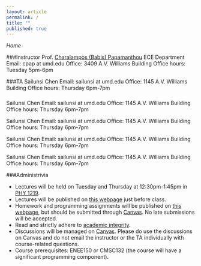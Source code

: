 ```yaml
---
layout: article
permalink: /
title: ""
published: true
---
```


*Home*

###Instructor
Prof. [Charalampos (Babis) Papamanthou](http://www.ece.umd.edu/~cpap) 
ECE Department
Email: cpap at umd.edu
Office: 3409 A.V. Williams Building
Office hours: Tuesday 5pm-6pm

###TA
Sailunsi Chen
Email: sailunsi at umd.edu
Office: 1145 A.V. Williams Building
Office hours: Thursday 6pm-7pm
###
Sailunsi Chen
Email: sailunsi at umd.edu
Office: 1145 A.V. Williams Building
Office hours: Thursday 6pm-7pm

Sailunsi Chen
Email: sailunsi at umd.edu
Office: 1145 A.V. Williams Building
Office hours: Thursday 6pm-7pm

Sailunsi Chen
Email: sailunsi at umd.edu
Office: 1145 A.V. Williams Building
Office hours: Thursday 6pm-7pm

Sailunsi Chen
Email: sailunsi at umd.edu
Office: 1145 A.V. Williams Building
Office hours: Thursday 6pm-7pm



###Administrivia

*	Lectures will be held on Tuesday and Thursday at 12:30pm-1:45pm in [PHY 1219](https://www.google.com/maps/@38.987773,-76.940372,3a,75y,41.89h,90t/data=!3m4!1e1!3m2!1sh1Lh8S4IT3gdKSn3bGlEVQ!2e0).
*	Lectures will be published on [this webpage](http://enee459c.github.io/lectures/) just before class.
*	Homework and programming assignments will be published on [this webpage](http://enee459c.github.io/homeworks/), but should be submitted through [Canvas](https://umd.instructure.com/login). No late submissions will be accepted.
*	Read and strictly adhere to [academic integrity](http://www.faculty.umd.edu/teach/integrity.html). 
*	Discussions will be managed on [Canvas](https://umd.instructure.com/login). Please do use the discussions on Canvas and do not email the instructor or the TA individually with course-related questions.
*	Course prerequisites: ENEE150 or CMSC132 (the course will have a significant programming component).
